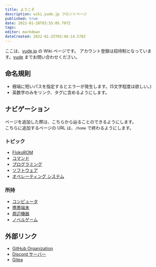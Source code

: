 ```yaml
---
title: ようこそ
description: wiki.yude.jp フロントページ
published: true
date: 2022-01-28T03:55:05.797Z
tags: 
editor: markdown
dateCreated: 2022-01-25T03:46:14.578Z
---
```


ここは、[yude.jp](https://yude.jp) の Wiki ページです。
アカウント登録は招待制となっています。[yude](https://yude.jp/profile) までお問い合わせください。

## 命名規則
* 極端に短いパスを指定するとエラーが発生します。(5文字程度は欲しい。)
* 英数字のみをリンク、タグに含めるようにします。

## ナビゲーション
ページを追加した際は、こちらから辿ることのできるようにします。\
こちらに追加するページの URL は、`/home` で終わるようにします。
### トピック
* [FlokoROM](/Floko/home)
* [コマンド](/command/home)
* [プログラミング](/programming/home)
* [ソフトウェア](/software/home)
* [オペレーティング システム](/operating-system/home)
### 所持
* [コンピュータ](/inventory/hosts/home)
* [携帯端末](/inventory/mobile)
* [周辺機器](/inventory/peripheral)
* [ノベルゲーム](/inventory/visual-novel)

## 外部リンク
* [GitHub Organization](https://github.com/yudejp)
* [Discord サーバー](https://discord.gg/X6srY7X)
* [Gitea](https://git.yude.jp/)